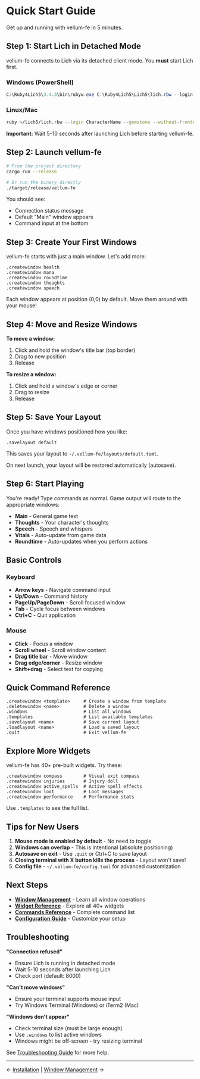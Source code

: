 # Quick Start Guide

Get up and running with vellum-fe in 5 minutes.

## Step 1: Start Lich in Detached Mode

vellum-fe connects to Lich via its detached client mode. You **must** start Lich first.

### Windows (PowerShell)

```powershell
C:\Ruby4Lich5\3.4.5\bin\rubyw.exe C:\Ruby4Lich5\Lich5\lich.rbw --login CharacterName --gemstone --without-frontend --detachable-client=8000
```

### Linux/Mac

```bash
ruby ~/lich5/lich.rbw --login CharacterName --gemstone --without-frontend --detachable-client=8000
```

**Important:** Wait 5-10 seconds after launching Lich before starting vellum-fe.

## Step 2: Launch vellum-fe

```bash
# From the project directory
cargo run --release

# Or run the binary directly
./target/release/vellum-fe
```

You should see:
- Connection status message
- Default "Main" window appears
- Command input at the bottom

## Step 3: Create Your First Windows

vellum-fe starts with just a main window. Let's add more:

```
.createwindow health
.createwindow mana
.createwindow roundtime
.createwindow thoughts
.createwindow speech
```

Each window appears at position (0,0) by default. Move them around with your mouse!

## Step 4: Move and Resize Windows

**To move a window:**
1. Click and hold the window's title bar (top border)
2. Drag to new position
3. Release

**To resize a window:**
1. Click and hold a window's edge or corner
2. Drag to resize
3. Release

## Step 5: Save Your Layout

Once you have windows positioned how you like:

```
.savelayout default
```

This saves your layout to `~/.vellum-fe/layouts/default.toml`.

On next launch, your layout will be restored automatically (autosave).

## Step 6: Start Playing

You're ready! Type commands as normal. Game output will route to the appropriate windows:

- **Main** - General game text
- **Thoughts** - Your character's thoughts
- **Speech** - Speech and whispers
- **Vitals** - Auto-update from game data
- **Roundtime** - Auto-updates when you perform actions

## Basic Controls

### Keyboard

- **Arrow keys** - Navigate command input
- **Up/Down** - Command history
- **PageUp/PageDown** - Scroll focused window
- **Tab** - Cycle focus between windows
- **Ctrl+C** - Quit application

### Mouse

- **Click** - Focus a window
- **Scroll wheel** - Scroll window content
- **Drag title bar** - Move window
- **Drag edge/corner** - Resize window
- **Shift+drag** - Select text for copying

## Quick Command Reference

```
.createwindow <template>     # Create a window from template
.deletewindow <name>         # Delete a window
.windows                     # List all windows
.templates                   # List available templates
.savelayout <name>           # Save current layout
.loadlayout <name>           # Load a saved layout
.quit                        # Exit vellum-fe
```

## Explore More Widgets

vellum-fe has 40+ pre-built widgets. Try these:

```
.createwindow compass        # Visual exit compass
.createwindow injuries       # Injury doll
.createwindow active_spells  # Active spell effects
.createwindow loot           # Loot messages
.createwindow performance    # Performance stats
```

Use `.templates` to see the full list.

## Tips for New Users

1. **Mouse mode is enabled by default** - No need to toggle
2. **Windows can overlap** - This is intentional (absolute positioning)
3. **Autosave on exit** - Use `.quit` or Ctrl+C to save layout
4. **Closing terminal with X button kills the process** - Layout won't save!
5. **Config file** - `~/.vellum-fe/config.toml` for advanced customization

## Next Steps

- **[Window Management](https://github.com/Nisugi/VellumFE/wiki/Window-Management)** - Learn all window operations
- **[Widget Reference](https://github.com/Nisugi/VellumFE/wiki/Widget-Reference)** - Explore all 40+ widgets
- **[Commands Reference](https://github.com/Nisugi/VellumFE/wiki/Commands-Reference)** - Complete command list
- **[Configuration Guide](https://github.com/Nisugi/VellumFE/wiki/Configuration-Guide)** - Customize your setup

## Troubleshooting

**"Connection refused"**
- Ensure Lich is running in detached mode
- Wait 5-10 seconds after launching Lich
- Check port (default: 8000)

**"Can't move windows"**
- Ensure your terminal supports mouse input
- Try Windows Terminal (Windows) or iTerm2 (Mac)

**"Windows don't appear"**
- Check terminal size (must be large enough)
- Use `.windows` to list active windows
- Windows might be off-screen - try resizing terminal

See [Troubleshooting Guide](https://github.com/Nisugi/VellumFE/wiki/Troubleshooting) for more help.

---

← [Installation](https://github.com/Nisugi/VellumFE/wiki/Installation) | [Window Management](https://github.com/Nisugi/VellumFE/wiki/Window-Management) →
